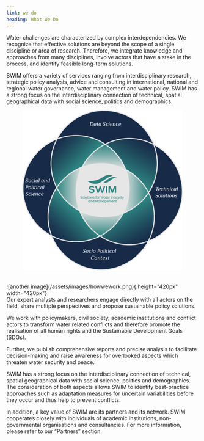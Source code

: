 ```yaml
---
link: we-do
heading: What We Do
---
```


Water challenges are characterized by complex interdependencies. We recognize that effective solutions are beyond the scope of a single discipline or area of research. Therefore, we integrate knowledge and approaches from many disciplines, involve actors that have a stake in the process, and identify feasible long-term solutions. 

SWIM offers a variety of services ranging from interdisciplinary research, strategic policy analysis, advice and consulting in international, national and regional water governance, water management and water policy. SWIM has a strong focus on the interdisciplinary connection of technical, spatial geographical data with social science, politics and demographics. 

<p align="center"><img width="420" height="420" src="/assets/images/howwework.png"></p>

<br />
![another image](/assets/images/howwework.png){:height="420px" width="420px"}

<br />
Our expert analysts and researchers engage directly with all actors on the field, share multiple perspectives and propose sustainable policy solutions. 

We work with policymakers, civil society, academic institutions and conflict actors to transform water related conflicts and therefore promote the realisation of all human rights and the Sustainable Development Goals (SDGs). 

Further, we publish comprehensive reports and precise analysis to facilitate decision-making and raise awareness for overlooked aspects which threaten water security and peace.  

SWIM has a strong focus on the interdisciplinary connection of technical, spatial geographical data with social science, politics and demographics. The consideration of both aspects allows SWIM to identify best-practice approaches such as adaptation measures for uncertain variabilities before they occur and thus help to prevent conflicts.  

In addition, a key value of SWIM are its partners and its network. SWIM cooperates closely with individuals of academic institutions, non-governmental organisations and consultancies. For more information, please refer to our “Partners” section.
